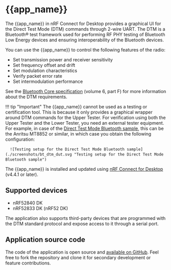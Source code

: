 # {{app_name}}

The {{app_name}} in nRF Connect for Desktop provides a graphical UI for the Direct Test Mode (DTM) commands through 2-wire UART. The DTM is a Bluetooth® test framework used for performing RF PHY testing of Bluetooth Low Energy devices and ensuring interoperability of the Bluetooth devices.

You can use the {{app_name}} to control the following features of the radio:

- Set transmission power and receiver sensitivity
- Set frequency offset and drift
- Set modulation characteristics
- Verify packet error rate
- Set intermodulation performance

See the [Bluetooth Core specification](https://www.bluetooth.com/specifications/specs/core-specification-5-3/) (volume 6, part F) for more information about the DTM requirements.

!!! tip "Important"
      The {{app_name}} cannot be used as a testing or certification tool. This is because it only provides a graphical wrapper around DTM commands for the Upper Tester. For verification using both the Upper Tester and the Lower Tester, you need an external tester equipment. For example, in case of the [Direct Test Mode Bluetooth sample](https://docs.nordicsemi.com/bundle/ncs-latest/page/nrf/samples/bluetooth/direct_test_mode/README.html), this can be the Anritsu MT8852 or similar, in which case you obtain the following configuration:

      ![Testing setup for the Direct Test Mode Bluetooth sample](./screenshots/bt_dtm_dut.svg "Testing setup for the Direct Test Mode Bluetooth sample")

The {{app_name}} is installed and updated using [nRF Connect for Desktop](https://docs.nordicsemi.com/bundle/nrf-connect-desktop/page/index.html) (v4.4.1 or later).

## Supported devices

- nRF52840 DK
- nRF52833 DK (nRF52 DK)

The application also supports third-party devices that are programmed with the DTM standard protocol and expose access to it through a serial port.

## Application source code

The code of the application is open source and [available on GitHub](https://github.com/NordicSemiconductor/pc-nrfconnect-dtm).
Feel free to fork the repository and clone it for secondary development or feature contributions.